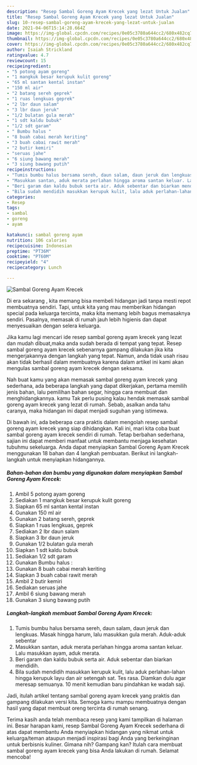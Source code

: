 ```yaml
---
description: "Resep Sambal Goreng Ayam Krecek yang lezat Untuk Jualan"
title: "Resep Sambal Goreng Ayam Krecek yang lezat Untuk Jualan"
slug: 10-resep-sambal-goreng-ayam-krecek-yang-lezat-untuk-jualan
date: 2021-04-06T15:14:28.664Z
image: https://img-global.cpcdn.com/recipes/0e05c3780a644cc2/680x482cq70/sambal-goreng-ayam-krecek-foto-resep-utama.jpg
thumbnail: https://img-global.cpcdn.com/recipes/0e05c3780a644cc2/680x482cq70/sambal-goreng-ayam-krecek-foto-resep-utama.jpg
cover: https://img-global.cpcdn.com/recipes/0e05c3780a644cc2/680x482cq70/sambal-goreng-ayam-krecek-foto-resep-utama.jpg
author: Isaiah Strickland
ratingvalue: 4.7
reviewcount: 15
recipeingredient:
- "5 potong ayam goreng"
- "1 mangkuk besar kerupuk kulit goreng"
- "65 ml santan kental instan"
- "150 ml air"
- "2 batang sereh geprek"
- "1 ruas lengkuas geprek"
- "2 lbr daun salam"
- "3 lbr daun jeruk"
- "1/2 bulatan gula merah"
- "1 sdt kaldu bubuk"
- "1/2 sdt garam"
- " Bumbu halus "
- "8 buah cabai merah keriting"
- "3 buah cabai rawit merah"
- "2 butir kemiri"
- "seruas jahe"
- "6 siung bawang merah"
- "3 siung bawang putih"
recipeinstructions:
- "Tumis bumbu halus bersama sereh, daun salam, daun jeruk dan lengkuas. Masak hingga harum, lalu masukkan gula merah. Aduk-aduk sebentar"
- "Masukkan santan, aduk merata perlahan hingga aroma santan keluar. Lalu masukkan ayam, aduk merata."
- "Beri garam dan kaldu bubuk serta air. Aduk sebentar dan biarkan mendidih."
- "Bila sudah mendidih masukkan kerupuk kulit, lalu aduk perlahan-lahan hingga kerupuk layu dan air setengah sat. Tes rasa. Diamkan dulu agar meresap semuanya. 10 menit kemudian baru pindahkan ke wadah saji."
categories:
- Resep
tags:
- sambal
- goreng
- ayam

katakunci: sambal goreng ayam 
nutrition: 106 calories
recipecuisine: Indonesian
preptime: "PT36M"
cooktime: "PT60M"
recipeyield: "4"
recipecategory: Lunch

---
```



![Sambal Goreng Ayam Krecek](https://img-global.cpcdn.com/recipes/0e05c3780a644cc2/680x482cq70/sambal-goreng-ayam-krecek-foto-resep-utama.jpg)

Di era  sekarang , kita memang bisa membeli hidangan jadi tanpa mesti repot membuatnya sendiri. Tapi, untuk kita yang mau memberikan hidangan special pada keluarga tercinta, maka kita memang lebih bagus memasaknya sendiri. Pasalnya, memasak di rumah jauh lebih higienis dan dapat menyesuaikan dengan selera keluarga.

Jika kamu lagi mencari ide resep sambal goreng ayam krecek yang lezat dan mudah dibuat,maka anda sudah berada di tempat yang tepat. Resep sambal goreng ayam krecek  sebenarnya gampang dilakukan jika kita mengerjakannya dengan langkah yang tepat. Namun, anda tidak usah risau akan tidak berhasil dalam membuatnya 
karena dalam artikel ini kami akan mengulas sambal goreng ayam krecek dengan seksama.  



Nah buat kamu yang akan memasak sambal goreng ayam krecek yang sederhana, ada beberapa langkah yang dapat dikerjakan, pertama memilih jenis bahan, lalu pemilihan bahan segar, hingga cara membuat dan menghidangkannya. kamu Tak perlu pusing kalau hendak memasak sambal goreng ayam krecek yang lezat di rumah. Sebab, asalkan anda  tahu caranya, maka hidangan ini dapat menjadi suguhan yang istimewa.

Di bawah ini, ada beberapa cara praktis  dalam mengolah resep sambal goreng ayam krecek yang siap dihidangkan. Kali ini, mari kita coba buat sambal goreng ayam krecek sendiri di rumah. Tetap berbahan sederhana, sajian ini dapat memberi manfaat untuk membantu menjaga kesehatan tubuhmu sekeluarga. Anda dapat menyiapkan Sambal Goreng Ayam Krecek menggunakan 18 bahan dan 4 langkah pembuatan. Berikut ini langkah-langkah untuk menyiapkan hidangannya.

<!--inarticleads1-->

##### Bahan-bahan dan bumbu yang digunakan dalam menyiapkan Sambal Goreng Ayam Krecek:

1. Ambil 5 potong ayam goreng
1. Sediakan 1 mangkuk besar kerupuk kulit goreng
1. Siapkan 65 ml santan kental instan
1. Gunakan 150 ml air
1. Gunakan 2 batang sereh, geprek
1. Siapkan 1 ruas lengkuas, geprek
1. Sediakan 2 lbr daun salam
1. Siapkan 3 lbr daun jeruk
1. Gunakan 1/2 bulatan gula merah
1. Siapkan 1 sdt kaldu bubuk
1. Sediakan 1/2 sdt garam
1. Gunakan  Bumbu halus :
1. Gunakan 8 buah cabai merah keriting
1. Siapkan 3 buah cabai rawit merah
1. Ambil 2 butir kemiri
1. Sediakan seruas jahe
1. Ambil 6 siung bawang merah
1. Gunakan 3 siung bawang putih




<!--inarticleads2-->

##### Langkah-langkah membuat Sambal Goreng Ayam Krecek:

1. Tumis bumbu halus bersama sereh, daun salam, daun jeruk dan lengkuas. Masak hingga harum, lalu masukkan gula merah. Aduk-aduk sebentar
1. Masukkan santan, aduk merata perlahan hingga aroma santan keluar. Lalu masukkan ayam, aduk merata.
1. Beri garam dan kaldu bubuk serta air. Aduk sebentar dan biarkan mendidih.
1. Bila sudah mendidih masukkan kerupuk kulit, lalu aduk perlahan-lahan hingga kerupuk layu dan air setengah sat. Tes rasa. Diamkan dulu agar meresap semuanya. 10 menit kemudian baru pindahkan ke wadah saji.




Jadi, itulah artikel tentang  sambal goreng ayam krecek  yang praktis dan gampang dilakukan versi kita. Semoga kamu mampu membuatnya dengan hasil yang dapat membuat oreng tercinta di rumah senang. 

Terima kasih anda telah membaca resep yang kami tampilkan di halaman ini. Besar harapan kami, resep  Sambal Goreng Ayam Krecek sederhana di atas dapat membantu Anda menyiapkan hidangan yang nikmat untuk keluarga/teman ataupun menjadi inspirasi bagi Anda yang berkeinginan untuk berbisnis kuliner. Gimana nih? Gampang kan? Itulah cara membuat sambal goreng ayam krecek yang bisa Anda lakukan di rumah. Selamat mencoba!

